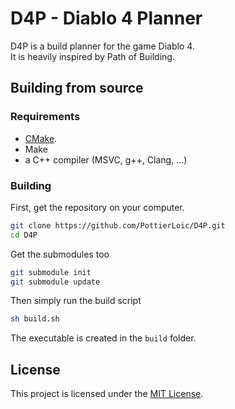# D4P - Diablo 4 Planner

D4P is a build planner for the game Diablo 4.  
It is heavily inspired by Path of Building.  

## Building from source

### Requirements

- [CMake](https://cmake.org/).
- Make
- a C++ compiler (MSVC, g++, Clang, ...)

### Building

First, get the repository on your computer.
```bash
git clone https://github.com/PottierLoic/D4P.git
cd D4P
```

Get the submodules too
```bash
git submodule init
git submodule update
```

Then simply run the build script
```bash
sh build.sh
```

The executable is created in the `build` folder.

## License

This project is licensed under the [MIT License](LICENSE).

